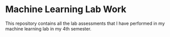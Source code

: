 # **Machine Learning Lab Work**

This repository contains all the lab assessments that I have performed in my machine learning lab in my 4th semester.
